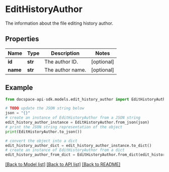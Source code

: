 # EditHistoryAuthor
The information about the file editing history author.

## Properties

Name | Type | Description | Notes
------------ | ------------- | ------------- | -------------
**id** | **str** | The author ID. | [optional] 
**name** | **str** | The author name. | [optional] 

## Example

```python
from docspace-api-sdk.models.edit_history_author import EditHistoryAuthor

# TODO update the JSON string below
json = "{}"
# create an instance of EditHistoryAuthor from a JSON string
edit_history_author_instance = EditHistoryAuthor.from_json(json)
# print the JSON string representation of the object
print(EditHistoryAuthor.to_json())

# convert the object into a dict
edit_history_author_dict = edit_history_author_instance.to_dict()
# create an instance of EditHistoryAuthor from a dict
edit_history_author_from_dict = EditHistoryAuthor.from_dict(edit_history_author_dict)
```
[[Back to Model list]](../README.md#documentation-for-models) [[Back to API list]](../README.md#documentation-for-api-endpoints) [[Back to README]](../README.md)


